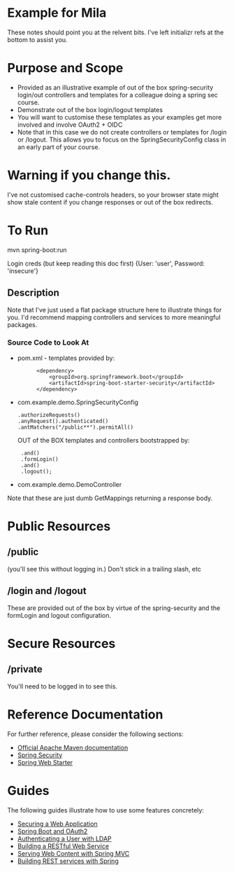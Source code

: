 # Example for Mila

These notes should point you at the relvent bits. I've left initializr refs at the bottom to assist you.

# Purpose and Scope
* Provided as an illustrative example of out of the box spring-security login/out controllers and templates for a colleague doing a spring sec course.
* Demonstrate out of the box login/logout templates
* You will want to customise these templates as your examples get more involved and involve OAuth2 + OIDC
* Note that in this case we do not create controllers or templates for /login or /logout. This allows you to focus on the 
SpringSecurityConfig class in an early part of your course.

# Warning if you change this.
I've not customised cache-controls headers, so your browser state might show stale content if you change responses or 
out of the box redirects.

# To Run
mvn spring-boot:run

Login creds (but keep reading this doc first) {User: 'user', Password: 'insecure'}
## Description

Note that I've just used a flat package structure here to illustrate things for you. 
I'd recommend mapping controllers and services to more meaningful packages.

### Source Code to Look At
* pom.xml - templates provided by:

  ```	
        <dependency>
            <groupId>org.springframework.boot</groupId>
            <artifactId>spring-boot-starter-security</artifactId>
        </dependency>
   ```
* com.example.demo.SpringSecurityConfig

   ```
   .authorizeRequests()
   .anyRequest().authenticated()
   .antMatchers("/public**").permitAll()
   ```
   
   OUT of the BOX templates and controllers bootstrapped by:
   ```
    .and()
    .formLogin()
    .and()
    .logout();
   ```
   
* com.example.demo.DemoController

Note that these are just dumb GetMappings returning a response body.

# Public Resources

## /public 

(you'll see this without logging in.)
Don't stick in a trailing slash, etc

## /login and /logout

These are provided out of the box by virtue of the spring-security and the formLogin and logout configuration.

# Secure Resources

## /private 
You'll need to be logged in to see this.


# Reference Documentation
For further reference, please consider the following sections:

* [Official Apache Maven documentation](https://maven.apache.org/guides/index.html)
* [Spring Security](https://docs.spring.io/spring-boot/docs/{bootVersion}/reference/htmlsingle/#boot-features-security)
* [Spring Web Starter](https://docs.spring.io/spring-boot/docs/{bootVersion}/reference/htmlsingle/#boot-features-developing-web-applications)

# Guides
The following guides illustrate how to use some features concretely:

* [Securing a Web Application](https://spring.io/guides/gs/securing-web/)
* [Spring Boot and OAuth2](https://spring.io/guides/tutorials/spring-boot-oauth2/)
* [Authenticating a User with LDAP](https://spring.io/guides/gs/authenticating-ldap/)
* [Building a RESTful Web Service](https://spring.io/guides/gs/rest-service/)
* [Serving Web Content with Spring MVC](https://spring.io/guides/gs/serving-web-content/)
* [Building REST services with Spring](https://spring.io/guides/tutorials/bookmarks/)



